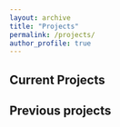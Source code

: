 ```yaml
---
layout: archive
title: "Projects"
permalink: /projects/
author_profile: true
---
```


## Current Projects


## Previous projects
